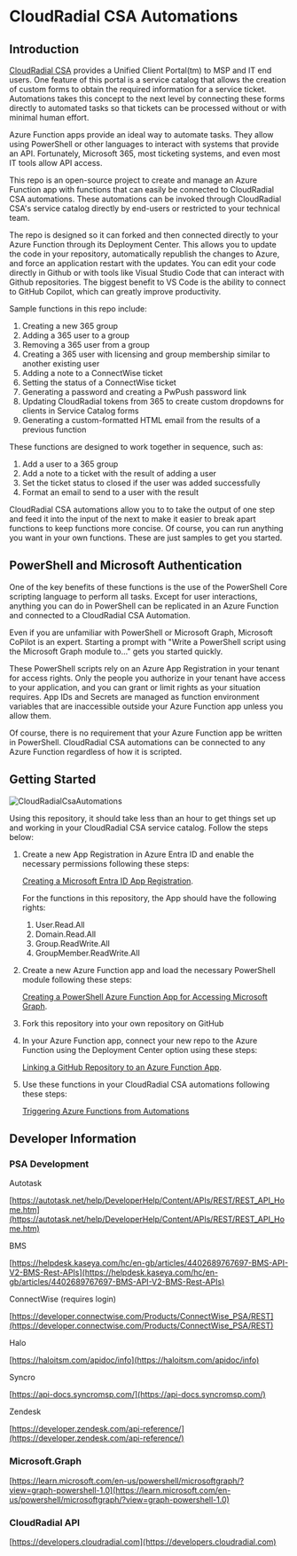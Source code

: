 # CloudRadial CSA Automations


## Introduction ##

[CloudRadial CSA](https://www.cloudradial.com/csa) provides a Unified Client Portal(tm) to MSP and IT end users. One feature of this portal is a service catalog that allows the creation of custom forms to obtain the required information for a service ticket. Automations takes this concept to the next level by connecting these forms directly to automated tasks so that tickets can be processed without or with minimal human effort.

Azure Function apps provide an ideal way to automate tasks. They allow using PowerShell or other languages to interact with systems that provide an API. Fortunately, Microsoft 365, most ticketing systems, and even most IT tools allow API access.  

This repo is an open-source project to create and manage an Azure Function app with functions that can easily be connected to CloudRadial CSA automations. These automations can be invoked through CloudRadial CSA's service catalog directly by end-users or restricted to your technical team.

The repo is designed so it can forked and then connected directly to your Azure Function through its Deployment Center. This allows you to update the code in your repository, automatically republish the changes to Azure, and force an application restart with the updates. You can edit your code directly in Github or with tools like Visual Studio Code that can interact with Github repositories. The biggest benefit to VS Code is the ability to connect to GitHub Copilot, which can greatly improve productivity.

Sample functions in this repo include:

1. Creating a new 365 group
2. Adding a 365 user to a group
3. Removing a 365 user from a group
4. Creating a 365 user with licensing and group membership similar to another existing user
5. Adding a note to a ConnectWise ticket
6. Setting the status of a ConnectWise ticket
7. Generating a password and creating a PwPush password link
8. Updating CloudRadial tokens from 365 to create custom dropdowns for clients in Service Catalog forms
9. Generating a custom-formatted HTML email from the results of a previous function

These functions are designed to work together in sequence, such as:

1. Add a user to a 365 group
2. Add a note to a ticket with the result of adding a user
3. Set the ticket status to closed if the user was added successfully
4. Format an email to send to a user with the result

CloudRadial CSA automations allow you to to take the output of one step and feed it into the input of the next to make it easier to break apart functions to keep functions more concise. Of course, you can run anything you want in your own functions. These are just samples to get you started.


## PowerShell and Microsoft Authentication ##

One of the key benefits of these functions is the use of the PowerShell Core scripting language to perform all tasks. Except for user interactions, anything you can do in PowerShell can be replicated in an Azure Function and connected to a CloudRadial CSA Automation.

Even if you are unfamiliar with PowerShell or Microsoft Graph, Microsoft CoPilot is an expert. Starting a prompt with "Write a PowerShell script using the Microsoft Graph module to..." gets you started quickly.

These PowerShell scripts rely on an Azure App Registration in your tenant for access rights. Only the people you authorize in your tenant have access to your application, and you can grant or limit rights as your situation requires. App IDs and Secrets are managed as function environment variables that are inaccessible outside your Azure Function app unless you allow them.

Of course, there is no requirement that your Azure Function app be written in PowerShell. CloudRadial CSA automations can be connected to any Azure Function regardless of how it is scripted.


## Getting Started ##

![CloudRadialCsaAutomations](https://github.com/cloudradial/CloudRadialCsaAutomations/assets/53623810/0ea0a237-1191-40e3-a966-33ce0f26f8f3)

Using this repository, it should take less than an hour to get things set up and working in your CloudRadial CSA service catalog. Follow the steps below:

1. Create a new App Registration in Azure Entra ID and enable the necessary permissions following these steps: 
   
   [Creating a Microsoft Entra ID App Registration](https://support.cloudradial.com/hc/en-us/articles/24672319005460-Creating-a-Microsoft-Entra-ID-App-Registration-for-Azure-Function-Authentication). 
   
   For the functions in this repository, the App should have the following rights:

   1. User.Read.All
   2. Domain.Read.All
   3. Group.ReadWrite.All
   4. GroupMember.ReadWrite.All

2. Create a new Azure Function app and load the necessary PowerShell module following these steps:
   
   [Creating a PowerShell Azure Function App for Accessing Microsoft Graph](https://support.cloudradial.com/hc/en-us/articles/23679141297428-Creating-a-PowerShell-Azure-Function-App-for-Accessing-Microsoft-Graph).

3. Fork this repository into your own repository on GitHub
4. In your Azure Function app, connect your new repo to the Azure Function using the Deployment Center option using these steps:

   [Linking a GitHub Repository to an Azure Function App](https://support.cloudradial.com/hc/en-us/articles/24672817200916-Linking-a-GitHub-Repository-to-an-Azure-Function-App).

1. Use these functions in your CloudRadial CSA automations following these steps:

   [Triggering Azure Functions from Automations](https://support.cloudradial.com/hc/en-us/articles/23874657151764-Triggering-Azure-Functions-from-Automations)


## Developer Information ##

### PSA Development

Autotask

[https://autotask.net/help/DeveloperHelp/Content/APIs/REST/REST_API_Home.htm](https://autotask.net/help/DeveloperHelp/Content/APIs/REST/REST_API_Home.htm)

BMS

[https://helpdesk.kaseya.com/hc/en-gb/articles/4402689767697-BMS-API-V2-BMS-Rest-APIs](https://helpdesk.kaseya.com/hc/en-gb/articles/4402689767697-BMS-API-V2-BMS-Rest-APIs)

ConnectWise (requires login)

[https://developer.connectwise.com/Products/ConnectWise_PSA/REST](https://developer.connectwise.com/Products/ConnectWise_PSA/REST)

Halo

[https://haloitsm.com/apidoc/info](https://haloitsm.com/apidoc/info)

Syncro

[https://api-docs.syncromsp.com/](https://api-docs.syncromsp.com/)

Zendesk

[https://developer.zendesk.com/api-reference/](https://developer.zendesk.com/api-reference/)

### Microsoft.Graph

[https://learn.microsoft.com/en-us/powershell/microsoftgraph/?view=graph-powershell-1.0](https://learn.microsoft.com/en-us/powershell/microsoftgraph/?view=graph-powershell-1.0)

### CloudRadial API 

[https://developers.cloudradial.com](https://developers.cloudradial.com)
